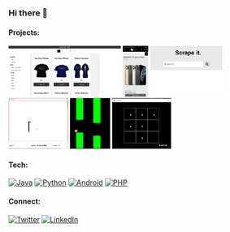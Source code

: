 ### Hi there 👋

<h4>Projects:</h4>

<a href="https://github.com/MohitSinghvi/ShopItWeb"  ><img src="https://github.com/MohitSinghvi/ShopItWeb/raw/master/Screenshots/resultpage.PNG?raw=true"          
                                                          height="100" title="Shopit (E-commerce Website)"></a>
   <a href="https://github.com/MohitSinghvi/ShopitApp" ><img src="https://github.com/MohitSinghvi/ShopitApp/blob/master/Screenshots/product_display.png"         
                                                          height="100" title="Shopit App"></a>                                                                   <a href="https://github.com/MohitSinghvi/Scraper-and-Searcher" ><img src="https://github.com/MohitSinghvi/Scraper-and-Searcher/raw/master/Screenshots/main-page.PNG?raw=true" 
                                                          height="100" title="Basic Search Engine"></a>
 <a href="https://github.com/MohitSinghvi/The-Snake" ><img src="https://github.com/MohitSinghvi/The-Snake/raw/master/Snake_screenshot.PNG?raw=true"  height="100" 
                                                          title="The Snake"></a>
 <a href="https://github.com/MohitSinghvi/Flappy-Bird" ><img src="https://github.com/MohitSinghvi/Flappy-Bird/raw/master/Flappy-Screenshot.PNG?raw=true"  height="100"
                                                            title="Flappy Bird"></a>
 <a href="https://github.com/MohitSinghvi/TicTacToe" ><img src="https://github.com/MohitSinghvi/TicTacToe/raw/master/tictactoeScreenshot.PNG?raw=true"  height="100"
                                                          title="TicTacToe"></a>
<!-- <a href="https://github.com/MohitSinghvi/Mario" ><img src="https://github.com/MohitSinghvi/Mario/raw/master/mario_screenshot.PNG?raw=true"  height="100"
                                                      title="Mario"></a>
-->
<h4>Tech:</h4>

<a href="#" ><img src="https://plumbr.io/app/uploads/2019/06/java.png" height="30" title="Java"></a>
  <a href="#" ><img src="https://cdn3.iconfinder.com/data/icons/logos-and-brands-adobe/512/267_Python-512.png" height="30"
                                                  title="Python"></a>
  <a href="#" ><img src="https://image.flaticon.com/icons/png/512/174/174836.png" height="30"
                                                  title="Android"></a>
  <a href="#" ><img src="https://image.flaticon.com/icons/svg/919/919830.svg" height="30"
                                                  title="PHP"></a>
                                               
<h4>Connect:</h4>

<a href="https://twitter.com/mohitsinghvi_" target="_blank" ><img src="https://cdn.iconscout.com/icon/free/png-256/twitter-213-569318.png"  height="25"
                                                  title="Twitter"></a>  <a href="https://www.linkedin.com/in/mohitsinghvi-" ><img src = "https://image.flaticon.com/icons/png/512/174/174857.png" height="25" title="LinkedIn"></a>
</br>

<!--
**MohitSinghvi/MohitSinghvi** is a ✨ _special_ ✨ repository because its `README.md` (this file) appears on your GitHub profile.

Here are some ideas to get you started:

- 🔭 I’m currently working on ...
- 🌱 I’m currently learning ...
- 👯 I’m looking to collaborate on ...
- 🤔 I’m looking for help with ...
- 💬 Ask me about ...
- 📫 How to reach me: ...
- 😄 Pronouns: ...
- ⚡ Fun fact: ...
-->
